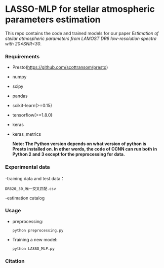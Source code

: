 # LASSO-MLP for stellar atmospheric parameters estimation

This repo contains the code and trained models for our paper *Estimation of stellar atmospheric parameters from LAMOST DR8 low-resolution spectra with 20≤SNR<30*.

### Requirements

- Presto(<https://github.com/scottransom/presto>)

- numpy

- scipy

- pandas

- scikit-learn(>=0.15)

- tensorflow(>=1.8.0)

- keras

- keras_metrics

  **Note: The Python version depends on what version of python is Presto installed on. In other words, the code of CCNN can run both in Python 2 and 3 except for the preprocessing for data.**

### Experimental data

-training data and test data：
```
DR820_30_唯一交叉匹配.csv
  ```

-estimation catalog


### Usage
- preprocessing:

  ```shell
  python preprocessing.py
  ```

- Training a new model:

  ```shell
  python LASSO_MLP.py
  ```


### Citation
